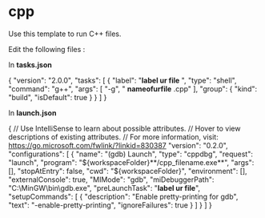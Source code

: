 # cpp

Use this template to run C++ files.

Edit the following files :

In **tasks.json**

{
    "version": "2.0.0",
    "tasks": [
        {
            "label": "**label ur file** ",
            "type": "shell",
            "command": "g++",
            "args": [
                "-g", " **nameofurfile** .cpp"
            ],
            "group": {
                "kind": "build",
                "isDefault": true
            }
        }
    ]
}

In **launch.json**

{
    // Use IntelliSense to learn about possible attributes.
    // Hover to view descriptions of existing attributes.
    // For more information, visit: https://go.microsoft.com/fwlink/?linkid=830387
    "version": "0.2.0",
    "configurations": [
        {
            "name": "(gdb) Launch",
            "type": "cppdbg",
            "request": "launch",
            "program": "${workspaceFolder}**/cpp_filename.exe**",
            "args": [],
            "stopAtEntry": false,
            "cwd": "${workspaceFolder}",
            "environment": [],
            "externalConsole": true,
            "MIMode": "gdb",
            "miDebuggerPath": "C:\\MinGW\\bin\\gdb.exe",
            "preLaunchTask": "**label ur file**",
            "setupCommands": [
                {
                    "description": "Enable pretty-printing for gdb",
                    "text": "-enable-pretty-printing",
                    "ignoreFailures": true
                }
            ]
        }
    ]
}
